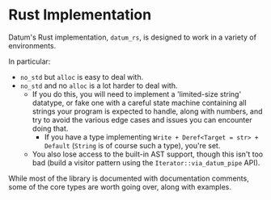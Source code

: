 # Rust Implementation

Datum's Rust implementation, `datum_rs`, is designed to work in a variety of environments.

In particular:

* `no_std` but `alloc` is easy to deal with.
* `no_std` and no `alloc` is a lot harder to deal with.
	* If you do this, you will need to implement a 'limited-size string' datatype, or fake one with a careful state machine containing all strings your program is expected to handle, along with numbers, and try to avoid the various edge cases and issues you can encounter doing that.
		* If you have a type implementing `Write + Deref<Target = str> + Default` (`String` is of course such a type), you're set.
	* You also lose access to the built-in AST support, though this isn't too bad (build a visitor pattern using the `Iterator::via_datum_pipe` API).

While most of the library is documented with documentation comments, some of the core types are worth going over, along with examples.
